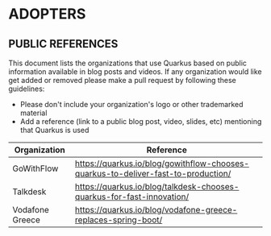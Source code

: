 ADOPTERS
========

PUBLIC REFERENCES
-----------------

This document lists the organizations that use Quarkus based on public information available in blog posts and videos. 
If any organization would like get added or removed please make a pull request by following these guidelines:

* Please don't include your organization's logo or other trademarked material
* Add a reference (link to a public blog post, video, slides, etc) mentioning that Quarkus is used

| Organization  |  Reference |
|---------------|------------|
|GoWithFlow     | https://quarkus.io/blog/gowithflow-chooses-quarkus-to-deliver-fast-to-production/ |
|Talkdesk       | https://quarkus.io/blog/talkdesk-chooses-quarkus-for-fast-innovation/ |
|Vodafone Greece| https://quarkus.io/blog/vodafone-greece-replaces-spring-boot/|
